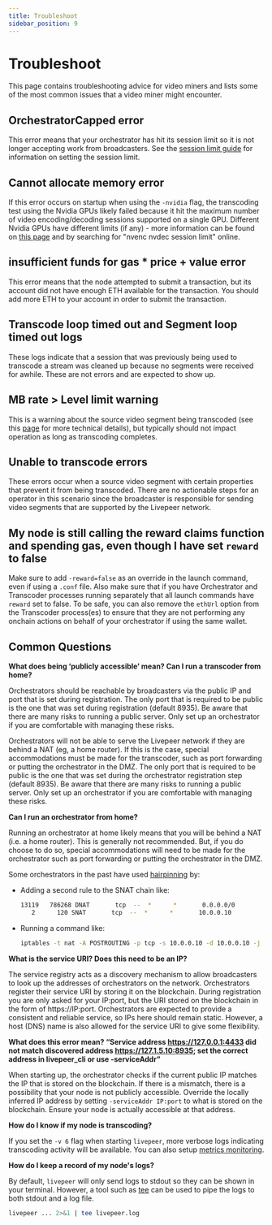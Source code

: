 ```yaml
---
title: Troubleshoot
sidebar_position: 9
---
```


# Troubleshoot

This page contains troubleshooting advice for video miners and lists some of the
most common issues that a video miner might encounter.

## OrchestratorCapped error

This error means that your orchestrator has hit its session limit so it is not
longer accepting work from broadcasters. See the
[session limit guide](/video-miners/how-to-guides/session-limits) for
information on setting the session limit.

## Cannot allocate memory error

If this error occurs on startup when using the `-nvidia` flag, the transcoding
test using the Nvidia GPUs likely failed because it hit the maximum number of
video encoding/decoding sessions supported on a single GPU. Different Nvidia
GPUs have different limits (if any) - more information can be found on
[this page](https://developer.nvidia.com/video-encode-and-decode-gpu-support-matrix-new)
and by searching for "nvenc nvdec session limit" online.

## insufficient funds for gas \* price + value error

This error means that the node attempted to submit a transaction, but its
account did not have enough ETH available for the transaction. You should add
more ETH to your account in order to submit the transaction.

## Transcode loop timed out and Segment loop timed out logs

These logs indicate that a session that was previously being used to transcode a
stream was cleaned up because no segments were received for awhile. These are
not errors and are expected to show up.

## MB rate > Level limit warning

This is a warning about the source video segment being transcoded (see this
[page](https://en.wikipedia.org/wiki/Advanced_Video_Coding#Levels) for more
technical details), but typically should not impact operation as long as
transcoding completes.

## Unable to transcode errors

These errors occur when a source video segment with certain properties that
prevent it from being transcoded. There are no actionable steps for an operator
in this scenario since the broadcaster is responsible for sending video segments
that are supported by the Livepeer network.

## My node is still calling the reward claims function and spending gas, even though I have set `reward` to false

Make sure to add `-reward=false` as an override in the launch command, even if using a `.conf` file. Also make sure that if you have Orchestrator and Transcoder processes running separately that all launch commands have `reward` set to false. To be safe, you can also remove the `ethUrl` option from the Transcoder process(es) to ensure that they are not performing any onchain actions on behalf of your orchestrator if using the same wallet.

## Common Questions

**What does being ‘publicly accessible’ mean? Can I run a transcoder from
home?**

Orchestrators should be reachable by broadcasters via the public IP and port
that is set during registration. The only port that is required to be public is
the one that was set during registration (default 8935). Be aware that there are
many risks to running a public server. Only set up an orchestrator if you are
comfortable with managing these risks.

Orchestrators will not be able to serve the Livepeer network if they are behind
a NAT (eg, a home router). If this is the case, special accommodations must be
made for the transcoder, such as port forwarding or putting the orchestrator in
the DMZ. The only port that is required to be public is the one that was set
during the orchestrator registration step (default 8935). Be aware that there
are many risks to running a public server. Only set up an orchestrator if you
are comfortable with managing these risks.

**Can I run an orchestrator from home?**

Running an orchestrator at home likely means that you will be behind a NAT (i.e.
a home router). This is generally not recommended. But, if you do choose to do
so, special accommodations will need to be made for the orchestrator such as
port forwarding or putting the orchestrator in the DMZ.

Some orchestrators in the past have used
[hairpinning](https://en.wikipedia.org/wiki/Hairpinning) by:

- Adding a second rule to the SNAT chain like:

  ```bash
  13119   786268 DNAT       tcp  --  *      *       0.0.0.0/0            <EXTERNAL_IP>       tcp dpt:8935 to:10.0.0.10
     2      120 SNAT       tcp  --  *      *       10.0.0.10            10.0.0.10            to:<EXTERNAL_IP>
  ```

- Running a command like:

  ```bash
  iptables -t nat -A POSTROUTING -p tcp -s 10.0.0.10 -d 10.0.0.10 -j SNAT --to-source <EXTERNAL_IP>
  ```

**What is the service URI? Does this need to be an IP?**

The service registry acts as a discovery mechanism to allow broadcasters to look
up the addresses of orchestrators on the network. Orchestrators register their
service URI by storing it on the blockchain. During registration you are only
asked for your IP:port, but the URI stored on the blockchain in the form of
https://IP:port. Orchestrators are expected to provide a consistent and reliable
service, so IPs here should remain static. However, a host (DNS) name is also
allowed for the service URI to give some flexibility.

**What does this error mean? “Service address https://127.0.0.1:4433 did not
match discovered address https://127.1.5.10:8935; set the correct address in
livepeer_cli or use -serviceAddr”**

When starting up, the orchestrator checks if the current public IP matches the
IP that is stored on the blockchain. If there is a mismatch, there is a
possibility that your node is not publicly accessible. Override the locally
inferred IP address by setting `-serviceAddr IP:port` to what is stored on the
blockchain. Ensure your node is actually accessible at that address.

**How do I know if my node is transcoding?**

If you set the `-v 6` flag when starting `livepeer`, more verbose logs
indicating transcoding activity will be available. You can also setup
[metrics monitoring](/video-miners/how-to-guides/metrics-monitoring).

**How do I keep a record of my node's logs?**

By default, `livepeer` will only send logs to stdout so they can be shown in
your terminal. However, a tool such as
[tee](https://linuxize.com/post/linux-tee-command/) can be used to pipe the logs
to both stdout and a log file.

```bash
livepeer ... 2>&1 | tee livepeer.log
```

